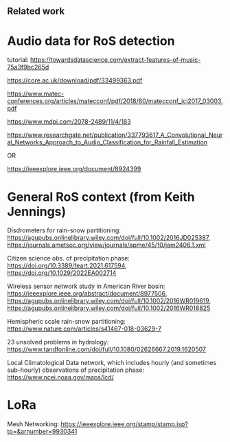 ## Related work

# Audio data for RoS detection

tutorial: https://towardsdatascience.com/extract-features-of-music-75a3f9bc265d

 https://core.ac.uk/download/pdf/33499363.pdf

 https://www.matec-conferences.org/articles/matecconf/pdf/2018/60/matecconf_ici2017_03003.pdf 

 https://www.mdpi.com/2078-2489/11/4/183 

 https://www.researchgate.net/publication/337793617_A_Convolutional_Neural_Networks_Approach_to_Audio_Classification_for_Rainfall_Estimation

 OR

 https://ieeexplore.ieee.org/document/8924399

# General RoS context (from Keith Jennings)

Disdrometers for rain-snow partitioning: https://agupubs.onlinelibrary.wiley.com/doi/full/10.1002/2016JD025387, https://journals.ametsoc.org/view/journals/apme/45/10/jam2406.1.xml

Citizen science obs. of precipitation phase: https://doi.org/10.3389/feart.2021.617594, https://doi.org/10.1029/2022EA002714

Wireless sensor network study in American River basin: https://ieeexplore.ieee.org/abstract/document/8977506, https://agupubs.onlinelibrary.wiley.com/doi/full/10.1002/2016WR019619, https://agupubs.onlinelibrary.wiley.com/doi/full/10.1002/2016WR018825

Hemispheric scale rain-snow partitioning: https://www.nature.com/articles/s41467-018-03629-7

23 unsolved problems in hydrology: https://www.tandfonline.com/doi/full/10.1080/02626667.2019.1620507

Local Climatological Data network, which includes hourly (and sometimes sub-hourly) observations of precipitation phase: https://www.ncei.noaa.gov/maps/lcd/

# LoRa 

Mesh Networking: https://ieeexplore.ieee.org/stamp/stamp.jsp?tp=&arnumber=9930341
